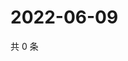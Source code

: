 # 2022-06-09

共 0 条

<!-- BEGIN WEIBO -->
<!-- 最后更新时间 Thu Jun 09 2022 22:14:33 GMT+0800 (China Standard Time) -->

<!-- END WEIBO -->
